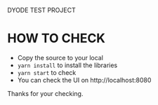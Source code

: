 DYODE TEST PROJECT

# HOW TO CHECK

- Copy the source to your local
- `yarn install` to install the libraries
- `yarn start` to check
- You can check the UI on http://localhost:8080

Thanks for your checking.
